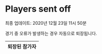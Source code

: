 # Players sent off
최종 업데이트: 2020년 12월 23일 11시 50분


경기 중 오류가 발생하는 경우 자동으로 퇴장됩니다.


| 퇴장된 참가자 |
|:---:|